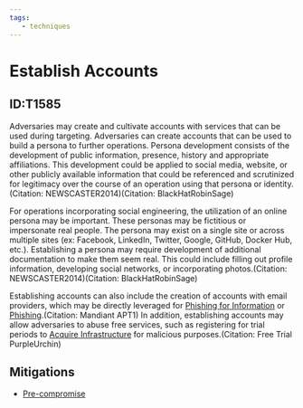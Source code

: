 ```yaml
---
tags:
   - techniques
---
```

# Establish Accounts
## ID:T1585
Adversaries may create and cultivate accounts with services that can be used during targeting. Adversaries can create accounts that can be used to build a persona to further operations. Persona development consists of the development of public information, presence, history and appropriate affiliations. This development could be applied to social media, website, or other publicly available information that could be referenced and scrutinized for legitimacy over the course of an operation using that persona or identity.(Citation: NEWSCASTER2014)(Citation: BlackHatRobinSage)

For operations incorporating social engineering, the utilization of an online persona may be important. These personas may be fictitious or impersonate real people. The persona may exist on a single site or across multiple sites (ex: Facebook, LinkedIn, Twitter, Google, GitHub, Docker Hub, etc.). Establishing a persona may require development of additional documentation to make them seem real. This could include filling out profile information, developing social networks, or incorporating photos.(Citation: NEWSCASTER2014)(Citation: BlackHatRobinSage)

Establishing accounts can also include the creation of accounts with email providers, which may be directly leveraged for [Phishing for Information](techniques/T1598) or [Phishing](techniques/T1566).(Citation: Mandiant APT1) In addition, establishing accounts may allow adversaries to abuse free services, such as registering for trial periods to [Acquire Infrastructure](techniques/T1583) for malicious purposes.(Citation: Free Trial PurpleUrchin)

## Mitigations
* [Pre-compromise](mitigations/M1056)
